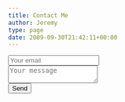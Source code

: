 ```yaml
---
title: Contact Me
author: Jeremy
type: page
date: 2009-09-30T21:42:11+00:00
---
```


<form method="POST" action="http://formspree.io/jeremy@papertreedesign.com">
  <div><input type="email" name="email" placeholder="Your email"></div>
  <div><textarea name="message" placeholder="Your message"></textarea></div>
  <button type="submit">Send</button>
</form>